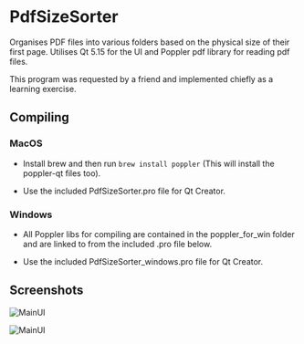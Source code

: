 # PdfSizeSorter
Organises PDF files into various folders based on the physical size of their first page. Utilises Qt 5.15 for the UI and Poppler pdf library for reading pdf files.

This program was requested by a friend and implemented chiefly as a learning exercise.



## Compiling

### MacOS

* Install brew and then run `brew install poppler` (This will install the poppler-qt files too).

* Use the included PdfSizeSorter.pro file for Qt Creator.

### Windows

* All Poppler libs for compiling are contained in the poppler\_for\_win folder and are linked to from the included .pro file below.

* Use the included PdfSizeSorter_windows.pro file for Qt Creator.



## Screenshots

![MainUI](https://github.com/annabel82/PdfSizeSorter/images/PdfSizeSorter_win.png)

![MainUI](https://github.com/annabel82/PdfSizeSorter/images/PdfSizeSorter.png)
